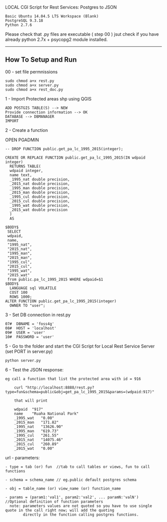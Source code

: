 LOCAL CGI Script for Rest Services: Postgres to JSON

    Basic Ubuntu 14.04.5 LTS Workspace (Blank)
    PostgreSQL 9.3.18
    Python 2.7.6

Please check that .py files are executable ( step 00 )
jsut check if you have already python 2.7x + psycopg2 module installed.

------------------
How To Setup and Run
------------------
00 - set file permnissions

    sudo chmod a+x rest.py
    sudo chmod a+x server.py
    sudo chmod a+x rest_doc.py
    
1 - Import Protected areas shp using QGIS
    
    ADD POSTGIS TABLE(S) --> NEW
    Provide connection information --> OK
    DATABASE --> DBMANAGER
    IMPORT
    
2 - Create a function

   OPEN PGADMIN  
    
    -- DROP FUNCTION public.get_pa_lc_1995_2015(integer);

    CREATE OR REPLACE FUNCTION public.get_pa_lc_1995_2015(IN wdpaid integer)
      RETURNS TABLE(
      wdpaid integer, 
      name text, 
      _1995_nat double precision, 
      _2015_nat double precision, 
      _1995_man double precision, 
      _2015_man double precision, 
      _1995_cul double precision, 
      _2015_cul double precision, 
      _1995_wat double precision, 
      _2015_wat double precision
      ) 
      AS
      
    $BODY$ 
     SELECT 
     wdpaid,
     name,
     "1995_nat",
     "2015_nat",
     "1995_man",
     "2015_man",
     "1995_cul",
     "2015_cul",
     "1995_wat",
     "2015_wat"
     from public.pa_lc_1995_2015 WHERE wdpaid=$1 
    $BODY$
      LANGUAGE sql VOLATILE
      COST 100
      ROWS 1000;
    ALTER FUNCTION public.get_pa_lc_1995_2015(integer)
      OWNER TO "user";

    
3 - Set DB connection in rest.py

    07#  DBNAME = 'foss4g'
    08#  HOST = 'localhost'
    09#  USER = 'user'
    10#  PASSWORD = 'user'
    
5 - Go to the folder and start the CGI Script for Local Rest Service Server (set PORT in server.py)

    python server.py
    
6 - Test the JSON response:
    
    eg call a function that list the protected area with id = 916
        
        curl "http://localhost:8888/rest.py?type=fun&schema=public&obj=get_pa_lc_1995_2015&params=(wdpaid:917)"
    
        that will print
        
        wdpaid	"917"
        name	"Ruaha National Park"
        _1995_wat	"0.00"
        _2015_man	"171.82"
        _1995_nat	"13626.90"
        _1995_man	"619.73"
        _1995_cul	"261.55"
        _2015_nat	"14075.46"
        _2015_cul	"260.89"
        _2015_wat	"0.00"
    
url - parameters:
    
    - type = tab (or) fun  //tab to call tables or views, fun to call functions
    
    - schema = schema_name // eg.public default postgres schema
    
    - obj = table_name (or) view_name (or) function_name
    
    - params = (param1:'val1', param2:'val2', ... paramN:'valN')  //Optional definition of function parameters
      note: parameters values are not quoted so you have to use single quote in the call right now; will add the quoting
            directly in the function calling postgres functions.

